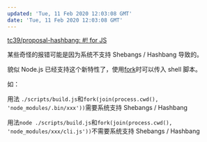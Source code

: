 ```yaml
---
updated: 'Tue, 11 Feb 2020 12:03:08 GMT'
date: 'Tue, 11 Feb 2020 12:03:08 GMT'
---
```


[tc39/proposal-hashbang: #! for JS](https://github.com/tc39/proposal-hashbang)

某些奇怪的报错可能是因为系统不支持 Shebangs / Hashbang 导致的。

貌似 Node.js 已经支持这个新特性了，使用[fork](https://nodejs.org/api/child_process.html#child_process_child_process_fork_modulepath_args_options)时可以传入 shell 脚本。

如：

用法 `./scripts/build.js`和`fork(join(process.cwd(), 'node_modules/.bin/xxx'))`需要系统支持 Shebangs / Hashbang

用法`node ./scripts/build.js`和`fork(join(process.cwd(), 'node_modules/xxx/cli.js'))`不需要系统支持 Shebangs / Hashbang
